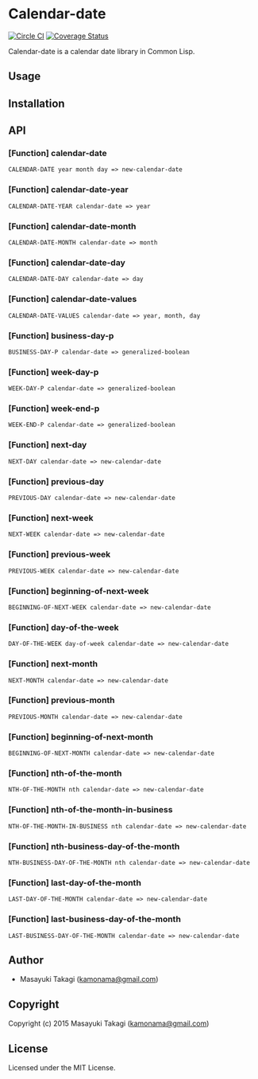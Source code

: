 # Calendar-date

[![Circle CI](https://circleci.com/gh/takagi/calendar-date/tree/master.svg?style=shield)](https://circleci.com/gh/takagi/calendar-date/tree/master)
[![Coverage Status](https://coveralls.io/repos/takagi/calendar-date/badge.svg?branch=master&service=github)](https://coveralls.io/github/takagi/calendar-date?branch=master)

Calendar-date is a calendar date library in Common Lisp.

## Usage

## Installation

## API

### [Function] calendar-date

    CALENDAR-DATE year month day => new-calendar-date

### [Function] calendar-date-year

    CALENDAR-DATE-YEAR calendar-date => year

### [Function] calendar-date-month

    CALENDAR-DATE-MONTH calendar-date => month

### [Function] calendar-date-day

    CALENDAR-DATE-DAY calendar-date => day

### [Function] calendar-date-values

    CALENDAR-DATE-VALUES calendar-date => year, month, day

### [Function] business-day-p

    BUSINESS-DAY-P calendar-date => generalized-boolean

### [Function] week-day-p

    WEEK-DAY-P calendar-date => generalized-boolean

### [Function] week-end-p

    WEEK-END-P calendar-date => generalized-boolean

### [Function] next-day

    NEXT-DAY calendar-date => new-calendar-date

### [Function] previous-day

    PREVIOUS-DAY calendar-date => new-calendar-date

### [Function] next-week

    NEXT-WEEK calendar-date => new-calendar-date

### [Function] previous-week

    PREVIOUS-WEEK calendar-date => new-calendar-date

### [Function] beginning-of-next-week

    BEGINNING-OF-NEXT-WEEK calendar-date => new-calendar-date

### [Function] day-of-the-week

    DAY-OF-THE-WEEK day-of-week calendar-date => new-calendar-date

### [Function] next-month

    NEXT-MONTH calendar-date => new-calendar-date

### [Function] previous-month

    PREVIOUS-MONTH calendar-date => new-calendar-date

### [Function] beginning-of-next-month

    BEGINNING-OF-NEXT-MONTH calendar-date => new-calendar-date

### [Function] nth-of-the-month

    NTH-OF-THE-MONTH nth calendar-date => new-calendar-date

### [Function] nth-of-the-month-in-business

    NTH-OF-THE-MONTH-IN-BUSINESS nth calendar-date => new-calendar-date

### [Function] nth-business-day-of-the-month

    NTH-BUSINESS-DAY-OF-THE-MONTH nth calendar-date => new-calendar-date

### [Function] last-day-of-the-month

    LAST-DAY-OF-THE-MONTH calendar-date => new-calendar-date

### [Function] last-business-day-of-the-month

    LAST-BUSINESS-DAY-OF-THE-MONTH calendar-date => new-calendar-date

## Author

* Masayuki Takagi (kamonama@gmail.com)

## Copyright

Copyright (c) 2015 Masayuki Takagi (kamonama@gmail.com)

## License

Licensed under the MIT License.
